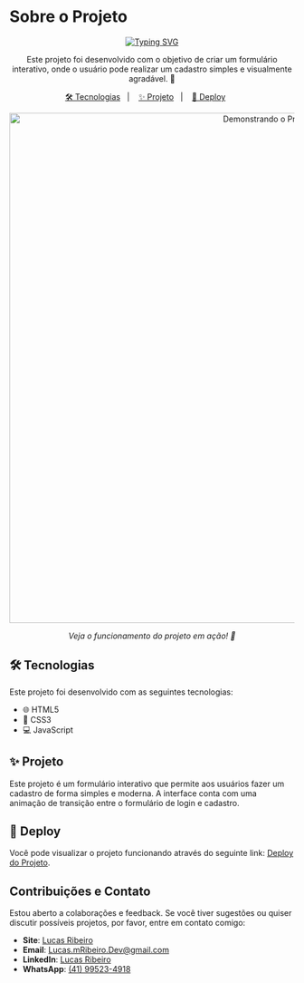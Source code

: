 # Sobre o Projeto

<p align="center">
  <a href="https://git.io/typing-svg">
    <img src="https://readme-typing-svg.demolab.com?font=Fira+Code&pause=1000&color=00B3ff&center=true&vCenter=true&repeat=true&width=435&lines=Formul%C3%A1rio+Interativo+%E2%9C%A8" alt="Typing SVG" />
  </a>
</p>

<p align="center">
  Este projeto foi desenvolvido com o objetivo de criar um formulário interativo, onde o usuário pode realizar um cadastro simples e visualmente agradável. 🌟
</p>

<p align="center">
  <a href="#-tecnologias">🛠 Tecnologias</a>&nbsp;&nbsp;&nbsp;|&nbsp;&nbsp;&nbsp;
  <a href="#-projeto">✨ Projeto</a>&nbsp;&nbsp;&nbsp;|&nbsp;&nbsp;&nbsp;
  <a href="#-deploy">🚀 Deploy</a>&nbsp;&nbsp;&nbsp;&nbsp;&nbsp;&nbsp;
</p>

<p align="center">
  <img src="https://github.com/SuianeHenrichs1/form-interativo/blob/master/assets/video-cadastro.gif" alt="Demonstrando o Projeto" width="900">
</p>

<p align="center">
  <i>Veja o funcionamento do projeto em ação! 🚀</i>
</p>

## 🛠 Tecnologias

Este projeto foi desenvolvido com as seguintes tecnologias:

- 🌐 HTML5
- 🎨 CSS3
- 💻 JavaScript

## ✨ Projeto

Este projeto é um formulário interativo que permite aos usuários fazer um cadastro de forma simples e moderna. A interface conta com uma animação de transição entre o formulário de login e cadastro.

## 🚀 Deploy

Você pode visualizar o projeto funcionando através do seguinte link: [Deploy do Projeto](forms-interativo.netlify.app).

## Contribuições e Contato

Estou aberto a colaborações e feedback. Se você tiver sugestões ou quiser discutir possíveis projetos, por favor, entre em contato comigo:

- **Site**: [Lucas Ribeiro](https://lucasribeirodev.netlify.app/)
- **Email**: [Lucas.mRibeiro.Dev@gmail.com](mailto:Lucas.mRibeiro.Dev@gmail.com)
- **LinkedIn**: [Lucas Ribeiro](https://www.linkedin.com/in/lucas-ribeiro-7218a0153/)
- **WhatsApp**: [(41) 99523-4918](https://wa.me/5541995234918)
